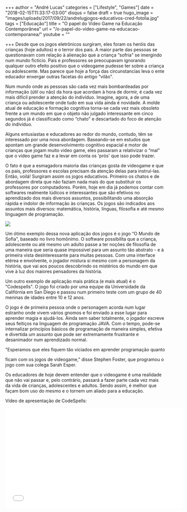 +++
author = "André Lucas"
categories = ["Lifestyle", "Games"]
date = "2018-02-15T11:33:17-03:00"
disqus = false
draft = true
hugo_image = "images/uploads/2017/09/22/andrelugjogos-educativos-cred-fotolia.jpg"
tags = ["Educação"]
title = "O papel do Video Game na Educação Contemporânea"
url = "/o-papel-do-video-game-na-educacao-contemporanea/"
youtube = ""

+++
Desde que os jogos eletrônicos surgiram, eles foram os heróis das crianças (hoje adultos) e o terror dos pais. A maior parte das pessoas se questionavam com relação à alienação que a criança “sofria" se imergindo num mundo fictício. Pais e professores se preocupavam ignorando qualquer outro efeito positivo que o videogame pudesse ter sobre a criança ou adolescente. Mas parece que hoje a força das circunstancias leva o ente educador enxergar outras facetas do antigo “vilão".

Num mundo onde as pessoas são cada vez mais bombardeadas por informação (útil ou não) da hora que acordam à hora de dormir, é cada vez mais difícil prender a atenção do indivíduo. Imagine, agora, a de uma criança ou adolescente onde tudo em sua vida ainda é novidade. A molde atual de educação e formação cognitiva torna-se cada vez mais obsoleto frente a um mundo em que o objeto não julgado interessante em cinco segundos já é classificado como “chato" e descartado do foco de atenção do indivíduo.

Alguns entusiastas e educadores ao redor do mundo, contudo, têm se interessado por uma nova abordagem. Baseando-se em estudos que apontam um grande desenvolvimento cognitivo espacial e motor de crianças que jogam muito video game, eles passaram a relativizar o “mal" que o video game faz e a levar em conta os 'prós' que isso pode trazer.

O fato é que a esmagadora maioria das crianças gosta de videogame e que os pais, professores e escolas precisam da atenção delas para instruí-las. Então, voilá! Surgiram assim os jogos educativos. Primeiro os chatos e de abordagem direta que não faziam nada mais do que substituir os professores por computadores. Porém, hoje em dia já podemos contar com softwares realmente lúdicos e interessantes que são efetivos no aprendizado dos mais diversos assuntos, possibilitando uma absorção rápida e indolor de informação às crianças. Os jogos são indicados aos assuntos mais diversos: matemática, história, línguas, filosofia e até mesmo linguagem de programação.

<img src="images/uploads/2017/09/22/andrelugjogoomundodesofia_606x455.jpg" class=" forestry--none" style="float: none;">

Um ótimo exemplo dessa nova aplicação dos jogos é o jogo “O Mundo de Sofia", baseado no livro homônimo. O software possibilita que a criança, adolescente ou até mesmo um adulto passe a ter noções de filosofia de uma maneira que seria quase impossível para um assunto tão abstrato - e à primeira vista desinteressante para muitas pessoas. Com uma interface etérea e envolvente, o jogador mistura si mesmo com a personagem da história, que vai aos poucos descobrindo os mistérios do mundo em que vive à luz dos maiores pensadores da história.

Um outro exemplo de aplicação mais prática (e mais atual) é o “Codespells". O jogo foi criado por uma equipe da Universidade da Califórnia em San Diego e passou num primeiro teste com um grupo de 40 meninas de idades entre 10 e 12 anos.

O jogo é de primeira pessoa onde o personagem acorda num lugar estranho onde vivem vários gnomos e foi enviado a esse lugar para aprender magia e ajudá-los. Ainda sem saber totalmente, o jogador escreve seus feitiços na linguagem de programação JAVA. Com o tempo, pode-se internalizar princípios básicos de programação de maneira simples, efetiva e divertida um assunto que pode ser extremamente frustrante e desanimador num aprendizado normal.

"Esperamos que eles fiquem tão viciados em aprender programação quanto

ficam com os jogos de videogame," disse Stephen Foster, que programou o jogo com sua colega Sarah Esper.

Os educadores de hoje devem entender que o videogame é uma realidade que não vai passar e, pelo contrário, passará a fazer parte cada vez mais da vida de crianças, adolescentes e adultos. Sendo assim, é melhor que façam bom uso do mesmo e o tornem um aliado para a educação.

Vídeo de apresentação de CodeSpells:

<iframe src="//www.youtube.com/embed/TslR9CG6yKI" allowfullscreen="" height="315" width="560" frameborder="0"></iframe>


